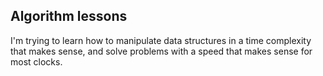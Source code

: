 ## Algorithm lessons
I'm trying to learn how to manipulate data structures in a time complexity that makes sense, and solve problems with a speed that makes sense for most clocks. 